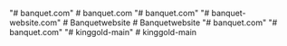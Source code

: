 "# banquet.com" 
#   b a n q u e t . c o m  
 "# banquet.com" 
"# banquet-website.com" 
#   B a n q u e t w e b s i t e  
 #   B a n q u e t w e b s i t e  
 "# banquet.com" 
"# banquet.com" 
"# kinggold-main" 
#   k i n g g o l d - m a i n  
 